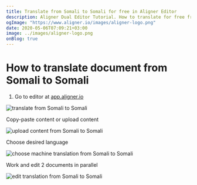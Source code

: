 ```yaml
---
title: Translate from Somali to Somali for free in Aligner Editor
description: Aligner Dual Editor Tutorial. How to translate for free from Somali to Somali. Aligner is multilingual document management platform. 
ogImage: "https://www.aligner.io/images/aligner-logo.png"
date: 2020-05-06T07:09:21+03:00
image: ../images/aligner-logo.png
onBlog: true
---
```


# How to translate document from Somali to Somali

1. Go to editor at [app.aligner.io](https://app.aligner.io "Aligner App web page")

![translate from Somali to Somali](../aligner-blank-editor.png "translate from Somali to Somali")

Copy-paste content or upload content

![upload content from Somali to Somali](../aligner-uploaded-document.png "upload content from Somali to Somali")

Choose desired language

![choose machine translation from Somali to Somali](../aligner-language-dropdown.png "choose machine translation from Somali to Somali")

Work and edit 2 documents in parallel

![edit translation from Somali to Somali](../aligner-double-sitded-editor.png "edit translation from Somali to Somali")

